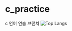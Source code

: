 # c_practice
c 언어 연습 브랜치
![Top Langs](https://github-readme-stats.vercel.app/api/top-langs/?username=buskingsue&langs_count=8)
